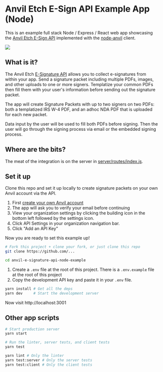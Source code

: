 # Anvil Etch E-Sign API Example App (Node)

This is an example full stack Node / Express / React web app showcasing the [Anvil Etch E-Sign API](https://www.useanvil.com/docs/api/e-signatures) implemented with the [node-anvil](https://www.npmjs.com/package/@anvilco/anvil) client.

<img src="https://user-images.githubusercontent.com/69169/97480978-63891a00-1911-11eb-80ee-395e82d893a4.png">

## What is it?

The Anvil Etch [E-Signature API](https://www.useanvil.com/docs/api/e-signatures) allows you to collect e-signatures from within your app. Send a signature packet including multiple PDFs, images, and other uploads to one or more signers. Templatize your common PDFs then fill them with your user's information before sending out the signature packet.

The app will create Signature Packets with up to two signers on two PDFs: both a templatized IRS W-4 PDF, and an adhoc NDA PDF that is uploaded for each new packet.

Data input by the user will be used to fill both PDFs before signing. Then the user will go through the signing process via email or the embedded signing process.

## Where are the bits?

The meat of the integration is on the server in [server/routes/index.js](https://github.com/anvilco/anvil-e-signature-api-node-example/blob/master/src/server/routes/index.js).

## Set it up

Clone this repo and set it up locally to create signature packets on your own Anvil account via the API.

1. First [create your own Anvil account](https://app.useanvil.com/signup/etch-api)
2. The app will ask you to verify your email before continuing
3. View your organization settings by clicking the building icon in the bottom left followed by the settings icon.
4. Click API Settings in your organization navigation bar.
5. Click "Add an API Key"

Now you are ready to set this example up!

```bash
# Fork this project + clone your fork, or just clone this repo
git clone https://github.com/...

cd anvil-e-signature-api-node-example
```

1. Create a `.env` file at the root of this project. There is a `.env.example` file at the root of this project
2. Copy the development API key and paste it in your `.env` file.

```sh
yarn install # Get all the deps
yarn dev     # Start the development server
```

Now visit http://localhost:3001

## Other app scripts

```bash
# Start production server
yarn start

# Run the linter, server tests, and client tests
yarn test

yarn lint # Only the linter
yarn test:server # Only the server tests
yarn test:client # Only the client tests
```

